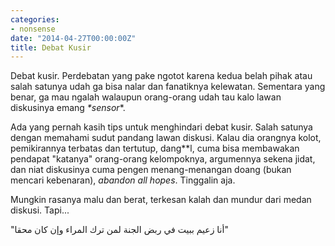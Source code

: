 ```yaml
---
categories:
- nonsense
date: "2014-04-27T00:00:00Z"
title: Debat Kusir
---
```


Debat kusir. Perdebatan yang pake ngotot karena kedua belah pihak atau salah satunya udah ga bisa nalar dan fanatiknya kelewatan. Sementara yang benar, ga mau ngalah walaupun orang-orang udah tau kalo lawan diskusinya emang *\*sensor**.

Ada yang pernah kasih tips untuk menghindari debat kusir. Salah satunya dengan memahami sudut pandang lawan diskusi. Kalau dia orangnya kolot, pemikirannya terbatas dan tertutup, dang\*\*l, cuma bisa membawakan pendapat "katanya" orang-orang kelompoknya, argumennya sekena jidat, dan niat diskusinya cuma pengen menang-menangan doang (bukan mencari kebenaran), *abandon all hopes*. Tinggalin aja.

Mungkin rasanya malu dan berat, terkesan kalah dan mundur dari medan diskusi. Tapi...

"أنا زعيم ببيت في ربض الجنة لمن ترك المراء وإن كان محقا"
